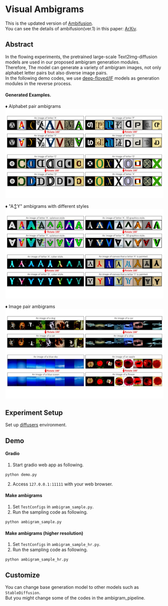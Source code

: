 # Visual Ambigrams
This is the updated version of [Ambifusion](https://github.com/univ-esuty/ambifusion).  
You can see the details of ambifusion(ver.1) in this paper: [ArXiv](https://arxiv.org/abs/2306.12049).  

## Abstract
In the flowing experiments, the pretrained large-scale Text2Img-diffusion models are used in our proposed ambigram generation modules.  
Therefore, The model can generate a variety of ambigram images, not only alphabet letter pairs but also diverse image pairs.  
In the following demo codes, we use [deep-floyed/IF](https://github.com/deep-floyd/IF) models as generation modules in the reverse process.

#### Generated Examples.
♦ Alphabet pair ambigrams  
![ex-1](_git/ex-1.JPG)

♦ "A↕Y" ambigrams with different styles
![ex-2](_git/ex-2.JPG)

♦ Image pair ambigrams
![ex-3](_git/ex-3.JPG)

## Experiment Setup
Set up [diffusers](https://github.com/huggingface/diffusers/) environment.

## Demo
#### Gradio
1. Start gradio web app as following.
```
python demo.py
```
2. Access `127.0.0.1:11111` with your web browser.

#### Make ambigrams
1. Set `TestConfigs` in `ambigram_sample.py`.
2. Run the sampling code as following.
```
python ambigram_sample.py
```

#### Make ambigrams (higher resolution)
1. Set `TestConfigs` in `ambigram_sample_hr.py`.
2. Run the sampling code as following.
```
python ambigram_sample_hr.py
```

## Customize
You can change base generation model to other models such as `StableDiffusion`.  
But you might change some of the codes in the ambigram_pipeline.

